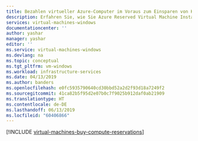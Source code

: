 ```yaml
---
title: Bezahlen virtueller Azure-Computer im Voraus zum Einsparen von Kosten | Microsoft-Dokumentation
description: Erfahren Sie, wie Sie Azure Reserved Virtual Machine Instances kaufen, um Computekosten einzusparen.
services: virtual-machines-windows
documentationcenter: ''
author: yashar
manager: yashar
editor: ''
ms.service: virtual-machines-windows
ms.devlang: na
ms.topic: conceptual
ms.tgt_pltfrm: vm-windows
ms.workload: infrastructure-services
ms.date: 04/13/2019
ms.author: banders
ms.openlocfilehash: e0fc5935790640cd30bbd52a2d2f93d18a7249f2
ms.sourcegitcommit: 41ca82b5f95d2e07b0c7f9025b912daf0ab21909
ms.translationtype: HT
ms.contentlocale: de-DE
ms.lasthandoff: 06/13/2019
ms.locfileid: "60406866"
---
```

[!INCLUDE [virtual-machines-buy-compute-reservations](../../../includes/virtual-machines-common-prepay-reserved-vm-instances.md)]
